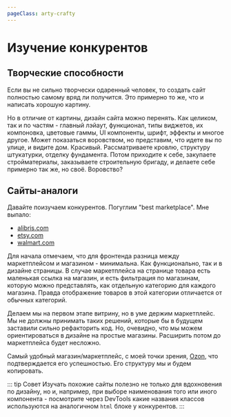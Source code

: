 ```yaml
---
pageClass: arty-crafty
---
```

# Изучение конкурентов

## Творческие способности 

Если вы не сильно творчески одаренный человек, то создать сайт полностью самому вряд ли получится. Это примерно то же, что и написать хорошую картину.

Но в отличие от картины, дизайн сайта можно перенять. Как целиком, так и по частям - главный лэйаут, функционал, типы виджетов, их компоновка, цветовые гаммы, UI компоненты, шрифт, эффекты и многое другое. Может показаться воровством, но представим, что идете вы по улице, и видите дом. Красивый. Рассматриваете кровлю, структуру штукатурки, отделку фундамента. Потом приходите к себе, закупаете стройматериалы, заказываете строительную бригаду, и делаете себе примерно так же, но своё. Воровство?

## Сайты-аналоги

Давайте поизучаем конкурентов. Погуглим "best marketplace". Мне выпало:

- [alibris.com](https://www.alibris.com/)
- [etsy.com](https://www.etsy.com/)
- [walmart.com](https://www.walmart.com/)


Для начала отмечаем, что для фронтенда разница между маркетплейсом и магазином - минимальна. Как функционально, так и в дизайне страницы. В случае маркетплейса на странице товара есть маленькая ссылка на магазин, и есть фильтрация по магазинам, которую можно представлять, как отдельную категорию для каждого магазина. Правда отображение товаров в этой категории отличается от обычных категорий.

Делаем мы на первом этапе витрину, но в уме держим маркетплейс. Мы не должны принимать таких решений, которые бы в будущем заставили сильно рефакторить код. Но, очевидно, что мы можем ориентироваться в дизайне на простые магазины. Расширить потом до маркетплейса будет несложно.

Самый удобный магазин/маркетплейс, с моей точки зрения, [Ozon](https://ozon.ru), что подтверждается его успешностью. Его структуру мы и будем копировать.

::: tip Совет
Изучать похожие сайты полезно не только для вдохновения по дизайну, но и, например, при выборе наименования того или иного компонента - посмотрите через DevTools какие названия классов используются на аналогичном `html` блоке у конкурентов.
:::
